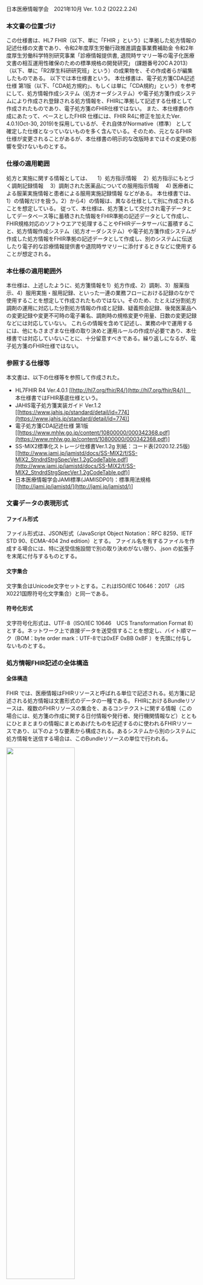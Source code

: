   <style type="text/css">

table {
  border: solid 1px black;
  border-collapse: collapse;
}
 
table td {
  border: solid 1px black;

}

table th {
  border: solid 1px black;
   h1 {
      counter-reset: chapter;
    }

    h2 {
      counter-reset: sub-chapter;
    }

    h3 {
      counter-reset: section;
    }

    h4 {
      counter-reset: sub-section;
    }

    h5 {
      counter-reset: composite;
    }

    h6 {
      counter-reset: sub-composite;
    }

    h1:before {
      color: black;
      counter-increment: bchapter;
      content:  " ";
    }

    h2:before {
      color: black;
      counter-increment: chapter;
      content: counter(chapter) ". ";
    }

    h3:before {
      color: black;
      counter-increment: sub-chapter;
      content: counter(chapter) "."counter(sub-chapter) ". ";
    }


    h4:before {
      color: black;
      counter-increment: section;
      content: counter(chapter) "."counter(sub-chapter) "."counter(section) " ";
    }

    h5:before {
      color: black;
      counter-increment: sub-section;
      content: counter(chapter) "."counter(sub-chapter) "."counter(section) "."counter(sub-section) " ";
    }

    h6:before {
      color: black;
      counter-increment: sub-sub-section;
      content: "　　"counter(sub-sub-section) "）";
    }
}
</style>


日本医療情報学会　2021年10月 Ver. 1.0.2 (2022.2.24) 

### 本文書の位置づけ
この仕様書は、HL7 FHIR（以下、単に「FHIR 」という）に準拠した処方情報の記述仕様の文書であり、令和2年度厚生労働行政推進調査事業費補助金 令和2年度厚生労働科学特別研究事業「診療情報提供書, 退院時サマリー等の電子化医療文書の相互運用性確保のための標準規格の開発研究」 (課題番号20ⅭＡ2013）（以下、単に「R2厚生科研研究班」という）の成果物を、その作成者らが編集したものである。
以下では本仕様書という。
本仕様書は、電子処方箋CDA記述仕様 第1版（以下、「CDA処方規約」、もしくは単に「CDA規約」という）を参考にして、処方情報作成システム（処方オーダシステム）や電子処方箋作成システムにより作成され登録される処方情報を、FHIRに準拠して記述する仕様として作成されたものであり、電子処方箋のFHIR仕様ではない。
また、本仕様書の作成にあたって、ベースとしたFHIR 仕様には、FHIR R4に修正を加えたVer. 4.0.1(Oct-30, 2019)を採用しているが、それ自体がNormative（標準） として確定した仕様となっていないものを多く含んでいる。そのため、元となるFHIR仕様が変更されることがあるが、本仕様書の明示的な改版時まではその変更の影響を受けないものとする。

### 仕様の適用範囲
処方と実施に関する情報としては、
　1）処方指示情報
　2）処方指示にもとづく調剤記録情報
　3）調剤された医薬品についての服用指示情報
　4) 医療者による服薬実施情報と患者による服用実施記録情報
などがある。
本仕様書では、1）の情報だけを扱う。2）から4）の情報は、異なる仕様として別に作成されることを想定している。
従って、本仕様は、処方箋として交付され電子データとしてデータベース等に蓄積された情報をFHIR準拠の記述データとして作成し、FHIR規格対応のソフトウエアで処理することやFHIRデータサーバに蓄積すること、処方情報作成システム（処方オーダシステム）や電子処方箋作成システムが作成した処方情報をFHIR準拠の記述データとして作成し、別のシステムに伝送したり電子的な診療情報提供書や退院時サマリーに添付するときなどに使用することが想定される。

### 本仕様の適用範囲外
本仕様は、上述したように、処方箋情報を1）処方作成、2）調剤、3）服薬指示、4）服用実施・服用記録、といった一連の業務フローにおける記録のなかで使用することを想定して作成されたものではない。そのため、たとえば分割処方調剤の運用に対応した分割処方情報の作成と記録、疑義照会記録、後発医薬品への変更記録や変更不可時の電子署名、調剤時の規格変更や用量、日数の変更記録などには対応していない。
これらの情報を含めて記述し、業務の中で運用するには、他にもさまざまな仕様の取り決めと運用ルールの作成が必要であり、本仕様書では対応していないことに、十分留意すべきである。繰り返しになるが、電子処方箋のFHIR仕様ではない。

### 参照する仕様等
本文書は、以下の仕様等を参照して作成された。
  * HL7FHIR R4 Ver.4.0.1 [[http://hl7.org/fhir/R4/](http://hl7.org/fhir/R4/)]　 本仕様書ではFHIR基底仕様という。
  * JAHIS電子処方箋実装ガイド Ver.1.2 [[https://www.jahis.jp/standard/detail/id=774](https://www.jahis.jp/standard/detail/id=774)]
  * 電子処方箋CDA記述仕様 第1版 [[https://www.mhlw.go.jp/content/10800000/000342368.pdf](https://www.mhlw.go.jp/content/10800000/000342368.pdf)]
  * SS-MIX2標準化ストレージ仕様書Ver.1.2g 別紙：コード表(2020.12.25版) [[http://www.jami.jp/jamistd/docs/SS-MIX2/f/SS-MIX2_StndrdStrgSpecVer.1.2gCodeTable.pdf](http://www.jami.jp/jamistd/docs/SS-MIX2/f/SS-MIX2_StndrdStrgSpecVer.1.2gCodeTable.pdf)]
  * 日本医療情報学会JAMI標準(JAMISDP01)：標準用法規格[[http://jami.jp/jamistd/](http://jami.jp/jamistd/)]

### 文書データの表現形式
#### ファイル形式
ファイル形式は、JSON形式（JavaScript Object Notation：RFC 8259、IETF STD 90、ECMA-404 2nd edition）とする。
ファイル名を有するファイルを作成する場合には、特に送受信施設間で別の取り決めがない限り、.json の拡張子を末尾に付与するものとする。
#### 文字集合
文字集合はUnicode文字セットとする。これはISO/IEC 10646：2017 （JIS　X0221国際符号化文字集合）と同一である。
#### 符号化形式
文字符号化形式は、UTF-8（ISO/IEC 10646　UCS Transformation Format 8）とする。ネットワーク上で直接データを送受信することを想定し、バイト順マーク（BOM：byte order mark：UTF-8では0xEF 0xBB 0xBF ）を先頭に付与しないものとする。

### 処方情報FHIR記述の全体構造
#### 全体構造
FHIR では、医療情報はFHIRリソースと呼ばれる単位で記述される。処方箋に記述される処方情報は文書形式のデータの一種である。
FHIRにおけるBundleリソースは、複数のFHIRリソースの集合を、あるコンテクストに関する情報（この場合には、処方箋の作成に関する日付情報や発行者、発行機関情報など）とともにひとまとまりの情報にまとめあげたものを記述するのに使われるFHIRリソースであり、以下のような要素から構成される。あるシステムから別のシステムに処方情報を送信する場合は、このBundleリソースの単位で行われる。


<img src="image1.png" width="60%"><br clear="all">
図1 Bundleリソース

[[http://hl7.org/fhir/bundle.html]](http://hl7.org/fhir/bundle.html)]
そして、このBundleリソースのtype要素（上図左段の2つめの要素）の値を"document"とすることにより、Bundleリソースのひとつのタイプである、FHIR Documentを記述できる。
そこで、本文書では、処方箋１文書に 相当する処方情報を、FHIRにおけるBundleリソース のひとつのタイプであるFHIR Documentにより記述することとする。[[http://hl7.org/fhir/documents.html]](http://hl7.org/fhir/documents.html)]

紙の処方箋を構成する情報との対応を図 2に示す。
<img src="image2.png" width="60%"><br clear="all">
図2 紙の処方箋を構成する情報とFHIRリソースとの対応関係

以降の章では、処方箋を構成するFHIRリソースの記述仕様を、次の項目に従って共通の表形式で記述する。

| |            |                                                                                                                          |
|-|------------|--------------------------------------------------------------------------------------------------------------------------|
| |項目        |説明                                                                                                                      |
|1|No          |表内で要素を識別するための番号。同一階層を同一桁数で表す。                                                                |
|2|要素Lv  1～n|FHIRリソースに含まれる要素。要素の階層ごとに列を分けて記載する。                                                          |
|3|多重度      |要素の出現数の最小値と最大値を表す。最小値が0の要素は、省略することができる。最小値が1の要素は必ず出現しなければならない。|
|4|値          |固定値、あるいは、例示された値。                                                                                          |
|5|型          |要素のデータ型。                                                                                                          |
|6|説明        |要素の説明と記録条件仕様。                                                                                                |


本文書は、FHIR基底仕様で定義されたリソース、及び、データ型の定義に対して、処方情報仕様のための制約を追加している。そのため、要素の多重度や使用可能なコード値について、FHIR基底仕様に、より強い制約が加えられていることに注意する。
また、表中では、繰り返し可能なJSON要素を、多重度 0..\* 、または、1..\* として1行で記述する方法（例: 表１  No.15 Bundle.entry要素）と、繰り返しの要素ごとに展開して記述する方法（例：表１ No.6 Bundle.entry要素）の2通りの書き方を使用している。いずれの場合も、繰り返される要素は、JSONインスタンス中では [ 　] で括られた配列として表現され、要素名は1つしか出現しないことに注意する。
処方情報の中に、処方箋として法的に必要となる項目を含めて記述しなければならないような用途でFHIR準拠データを作成する場合には、それに対応している情報項目の多重度の最小値が0（任意要素）であっても、値を必ず設定することが必要である。また、FHIRリソースの基底仕様で定義されている任意要素で、本仕様に記載のない要素は、原則としてJSONインスタンス中に出現してはならない。仮にその要素を出力した場合、受信側は処方情報全体をエラーとして受信しなかったり、その要素の情報を受信しなかったりする可能性があることに注意が必要である。
なお、本文書の表で出現するデータ型のうち、基本データ型については、8章で説明している。


#### FHIR Document
FHIR Documentの仕様では、Bundleリソースのentry要素内にresource要素を繰り返す基本構造をとり、最初のresource要素はComposition リソースであることと規定されている。Composition リソースとは、この文書に含まれる他のすべてのリソース（情報単位）への参照を列挙するためのもので、いわば構成リソースの一覧目次のような役割を果たす。
処方情報Documentでは、以下のようなBundleリソース内の基本構造とする。

|                                    |                         |                                                       |
|------------------------------------|-------------------------|-------------------------------------------------------|
|要素                                |格納するリソース         |内容                                                   |
|entry                               |Compositionリソース      |文書構成情報（6.3）                                    |
|entry                               |Patientリソース          |患者情報（6.4）                                        |
|entry                               |Encounterリソース        |受診時状況情報（6.5）                                  |
|entry                               |Coverage リソース        |保険情報（6.6.1）                                      |
|entry                               |Coverageリソース         |公費情報（6.6.2）                                      |
|entry                               |Organizationリソース     |費用負担者（保険者等）情報（6.6.3）                    |
|entry                               |Organizationリソース     |処方医療機関情報（6.7.1）                              |
|entry                               |Organizationリソース     |処方診療科情報（6.7.2）                                |
|entry                               |PractitionerRoleリソース |処方医役割情報（6.8.1）                                |
|entry                               |Practitioner リソース    |処方医情報（6.8.2）                                    |
|entry                               |MedicationRequestリソース|処方指示情報（6.9）                                    |
|：処方される医薬品の数だけ繰り返し：|                         |                                                       |
|entry                               |Communication リソース   |処方箋全体の指示、明細単位での備考記述 (6.9.8.2、6.9.9)|


Bundleリソースの要素記述仕様を表1に示す。

＜[Bundleリソース処方][JP_Bundle_ePrescriptionData]＞
＜[仕様表1](ePreTables.html#tbl-01)＞
 
この表で示すように、documentタイプのBundleリソースでは、管理的な情報を格納する要素としてtimestamp、 signature などがあり、文書自体の内容情報を格納する要素として、ひとつのentry要素（エントリリスト）がある。このentry要素の値には、複数のresource要素を含むブロックが繰り返される。
entryの最初のresource は、先に述べたように、構成リソース一覧目次を表すCompositionリソースである。
２つめのリソース以降に、Compositionリソースから参照される Patientリソース、受診時状況情報を表すEncounterリソース、保険情報などを表す複数個のCoverageリソース、及び、保険者を表すOrganizationリソース、処方医療機関情報、及び、診療科を含むOrganization リソース、処方医の役割を表現するPractitionerRoleリソース、および、処方医師情報を含むPractitionerリソースが出現する。
その後に、１医薬品処方指示がひとつのMedicationRequestリソースで記述され、それが医薬品の数だけ繰り返し出現する。
最後に処方箋の備考欄や薬局への指示情報などがCommunicationリソースにより記述される。
エントリリスト内の各FHIRリソースを記述する際には、エントリリスト内でそのリソースを一意に識別するために、resource要素と1対1で対応するfullUrl要素に、UUID（Universally Unique IDentifier）と呼ばれる、全世界で一意となるように発番された値を指定する。このUUIDは、Bundle内でリソース間の参照関係を記述する場合に使用される。具体的には、参照関係の参照元リソースに含まれる Reference型のreference要素に、参照先リソースの fullUrl要素に指定されたUUIDを指定する。
なお、FHIRのリソース参照では、リソースのid要素（論理ID）の値を含むURLを使用する方法も可能であるが、本文書ではUUIDを使用してリソース間の参照を記述する方法を採用するため、全てのリソースについて、リソースの論理IDは使用しない。

Bundleリソース、及び、エントリリスト内に含まれる各リソースの参照関係を図 3に示す。


```
処方情報の全体構造の概要
```
<img src="image3.png" width="60%"><br clear="all">
図 3 処方情報データの全体構造の概要

以下では、まずentryの値である各リソースについて詳述する。

#### 文書構成情報
文書構成情報はCompositionリソースにより記述される。Compositionリソースは、処方情報FHIR documentにentry として格納される複数のリソースのうちの最初に出現するもので、この文書全体の構成目次に相当する情報や、セクションの構成を記述したものである。
処方情報は、処方情報セクションと呼ばれるただ１つのセクションから構成される。

＜[Compositionリソース処方][JP_Composition_ePrescriptionData]＞
＜[仕様表2](ePreTables.html#tbl-02)>＞

Component.identifier要素には、発行された処方情報を一意に識別するID（処方箋番号）を設定する。処方箋IDの採番ルールは本文書のスコープ外であるが、Identifier型のvalue要素に、保険医療機関番号（10桁）、発行年（4桁）、施設内において発行年内で一意となる番号（8桁）をハイフン("-"：U+002D)で連結した文字列を指定する。
例："1311234567-2020-00123456"。本仕様ではこれを採用する。Identifier型のsystem要素には、"http://jpfhir.jp/fhir/Common/IdSystem/resourceInstance-identifier"を指定。

#### 患者情報
Patientリソースでは、患者の氏名（漢字等）、性別、生年月日、を必須情報として記述する。また、任意情報として、氏名の読み（カタカナ表記）、医療機関における患者番号 を記述できる。麻薬処方箋の場合には、患者住所を必須情報として記述する。

＜[Patientリソース処方][JP_Patient_ePrescriptionData]＞
＜[仕様表3](ePreTables.html#tbl-03)＞
＜[例1  Patientリソース処方の記述例][JP-Encounter-ePreData-Example]＞

#### 受診時状況情報
処方が作成された受診時状況（外来、入院、退院時など）情報を、Encounterリソースにより記録する。本リソースは公文書として発行される処方箋では必須ではないため省略できる仕様としているが、医療機関内での処方情報の管理や、処方情報を患者や他の医療機関とやり取りする上では、通常必須として記述することを推奨する。

＜[Encounterリソース処方][JP_Encounter_ePrescriptionData]＞
＜[仕様表4](ePreTables.html#tbl-04)＞
＜[例2  Encounterリソース処方の記述例][JP-Encounter-ePreData-Example]＞

#### 保険・公費情報
保険情報、公費情報ともに個々の保険給付ごとに別々のCoverageリソースで記述する。以下ではそれぞれについて説明する。

##### 保険情報
自費など保険のない診療における処方であってもこのCoverageリソースは必須とし、適切な保険種別を指定する。

＜[Coverageリソース処方（保険・自費情報）][JP_Coverage_ePrescriptionData_insurance]＞
＜[仕様表5](ePreTables.html#tbl-05)＞
＜[例3  Coverageリソース処方（保険・自費情報）の記述例][JP-Coverage-ePreData-insurance-Example]＞

##### 公費情報
公費医療をうける場合のみ必要。複数の公費医療の場合には、その数だけCoverageリソースを繰り返す。公費医療でない場合には記述は不要。

＜[Coverageリソース処方（公費情報）][JP_Coverage_ePrescriptionData_publicPayment]＞
＜[仕様表6](ePreTables.html#tbl-06)＞
＜[例4  Coverageリソース処方（保険・自費情報）の記述例][JP-Coverage-ePreData-publicPayment-Example]＞

##### 費用負担者（保険者等）情報
保険種別が「6:自費」以外の場合、費用負担者情報を、Coverageリソースのpayorから参照されるOrganizationリソースとして記録する。保険種別が「1:医保」、「2:国保」、「7:後期高齢者」の場合は保険者を意味し、Organization.identifier要素に保険者番号を記録する。その他の保険種別の場合は、identifier要素は出現しない。費用負担者の名称を可能な範囲でOrganization.name要素に記録する。

＜[Organizationリソース処方（費用負担者（保険者等）情報）][JP_Organization_ePrescriptionData_coveragePayer]＞
＜[仕様表7](ePreTables.html#tbl-07)＞
＜[例5  Organizationリソース処方（費用負担者（保険者等）情報）の記述例][JP-Organization-ePreData-coveragePayer-Example]＞

####  処方医療機関と診療科情報
#####  処方医療機関情報
処方を作成した医療機関の情報をOrganizationリソースに格納する。
処方医療機関情報を記述する際に、診療科情報の記述は必須ではない。診療科情報を記述せずに、医療機関情報だけを記述する場合には、本項のOrganization リソースのみを記述する。
診療科情報と医療機関情報の両方を記述したい場合には、本項のOrganization に加えて、「6.7.2　処方診療科情報」に後述するもうひとつのOrganizationリソースを用いて診療科情報を記述する。

＜[Organizationリソース処方（処方医療機関情報）][JP_Organization_ePrescriptionData_issuer]＞
＜[表8　仕様](ePreTables.html#tbl-08)＞
＜[例6  Organizationリソース処方（処方医療機関情報）の記述例][JP-Organization-ePreData-issuer-Example]＞


##### 処方診療科情報
処方診療科情報は、以下のOrganizationリソースにより記述し、partOf要素から処方医療機関情報を表すOrganizationリソースを参照する。診療科情報は公文書として発行される処方箋では必須ではないため省略できる仕様としているが、医療機関内での処方情報の管理や、処方情報を患者や他の医療機関とやり取りする上では、必須として記述することを推奨する。

＜[Organizationリソース処方（処方診療科情報）][JP_Organization_ePrescriptionData_departmentOfIssuer]＞
＜[仕様表9](ePreTables.html#tbl-09)＞
＜[例7  Organizationリソース処方（処方診療科情報）の記述例][JP-Organization-ePreData-departmentOfIssuer-Example]:＞


####  処方医師情報
処方医の情報は、医師または歯科医師のいずれかの役割（職種）を表すPractitionerRoleリソースと、処方医個人そのものの情報を表すPractitioner リソースで記述する。

##### 処方医役割情報
医療者が提供する医療サービスにおける役割のカテゴリーコード（本文書では、「doctor：医師」または「dentist:歯科医師」）をPractitionerRoleリソースのcode.coding要素に記録する。
code.coding.system要素には、"http://jpfhir.jp/fhir/Common/CodeSystem/JP_PractionerRole_RoleCode"を指定する。
システムが医師、歯科医師の区別をできない場合には、code要素は省略できる。
identifierには、その医療機関が医療者に付与する「処方を発行する役割」を一意に識別するための識別子を設定する。たとえば、医療機関Aに所属する医師が、医療機関Bにおいて医師として処方を発行する場合、医療機関Bが医師に付与する処方オーダ役割（権限）を識別するIDをPractitionerRoleリソースのidentifierに設定する。identifierは通常は省略しても差し支えない。

＜[PractitionerRoleリソース処方（処方医役割情報）][JP_PractitionerRole_ePrescriptionData_author]＞
＜[仕様表10](ePreTables.html#tbl-10)＞
＜[例8　PractitionerRoleリソース処方（処方医役割情報）の記述例][JP-PractitionerRole-ePreData-author-Example]＞

##### 処方医情報
処方医はPractitionerリソースとして記述し、PractitionerRoleリソース（処方医役割情報）から参照する。処方医を識別するIDや番号として、処方医療機関における処方医ID（たとえば端末利用者アカウント、あるいは職員番号など）をPractitionerリソースのidentifier要素に記録する。処方医療機関における処方医IDを記述する場合は、医療機関のOID付番方法（9.1識別子名前空間一覧」を参照）に従ってそのOIDを指定する。
PractitionerRoleリソースのidentifierとPractitionerリソースのidentifierとの違いについては、6.8.1処方医役割情報　を参照のこと。
qualification要素には、必要なら医籍登録番号を記述できる。また、麻薬処方の場合には、qualification要素に、麻薬施用者免許番号を記録する。

＜[Practitionerリソース処方（処方医情報）][JP_Practitioner_ePrescriptionData_author]＞
＜[仕様表11](ePreTables.html#tbl-11)＞
＜[例9  Practitionerリソース処方（処方医情報）の記述例][JP-Practitioner-ePreData-author-Example]＞


#### 処方指示情報
##### 処方指示の構造の概要
処方指示の基本構造は以下のようになる。
１医薬品ごとに処方指示がひとつのMedicationRequestリソースにより記述され、医薬品の数だけMedicationRequestリソースが繰り返される。
本文書では以下の記述が可能である。
１）剤グループ構造とその番号（一般にシステムではRp番号などと呼ばれる）
２）内服薬、外用薬、在宅自己注射、麻薬
３）定時用法と頓用
４）均等分割用法と不均等用法
５）毎日と不定期（隔日、曜日、期間指定、指定日）
６）交互、漸増、漸減用法
７）調剤補足情報（一包化、別包、混合、粉砕、その他）
８）明細単位での備考記述

MedicatonRequestリソースの要素の詳細を表12に示す。

＜[MedicatonRequestリソース処方][JP_MedicationRequest_ePrescriptionData]＞
＜[仕様表12](ePreTables.html#tbl-12)＞
表12のNo.14「dosageInstruction」要素は、Dosage型の要素であり、用法や投与量を表す。

dosageInstruction要素の詳細を表13に示す。

＜[仕様表13](ePreTables.html#tbl-13)＞

表12のNo.15.1 拡張「InstructionForDispense」を表すextension要素は、Extension型の要素であり、調剤者への指示を表す。
本要素の詳細を表14に示す。

＜[拡張InstructionForDispense][JP_MedicationRequest_DispenseRequest_InstructionForDispense]＞
＜[仕様表14](ePreTables.html#tbl-14)＞

#####  剤グループ構造とその番号
HL7 FHIRでは、処方情報の中で同一の用法を持つ剤グループは、剤単位に個別のMedicationRequestリソースに展開される。剤グループとMedicationRequestリソースの関係を図 4に示す。

<img src="image4.png" width="60%"><br clear="all">
図 4 剤グループ構造

このとき、剤グループの番号（RP番号と呼ぶ）と、同一剤グループ内での順番は、いずれも MedicationRequestリソースの identifier で表現する。RP番号を識別するURIとして、"urn:oid:1.2.392.100495.20.3.81"を使用する。同一剤グループ内での順番を識別するURIとして、"urn:oid:1.2.392.100495.20.3.82"を使用する。value は 文字列型であり、数値はゼロサプレス、つまり、"01"でなく"1"と指定すること。

|                                                                                                                                                           |
|-----------------------------------------------------------------------------------------------------------------------------------------------------------|
|"identifier": [  {    "system": "urn:oid:1.2.392.100495.20.3.81",    "value": "1"  },  {    "system": "urn:oid:1.2.392.100495.20.3.82",    "value": "1"  }]|


同じRp番号を持つ、複数の MedicationRequest リソースの用法指示は、これらの各MedicationRequest リソースに同じ用法指示を繰り返し記述する。
また、剤グループへのコメント指示等は、同じコメント指示を剤グループに含まれるMedicationRequestに繰り返し記述すること。

##### 内服薬、外用薬、在宅自己注射、麻薬
###### 処方薬
処方する医薬品（処方薬）は、MedicationRequestリソースにおいてCodeableConcept 型のmedicationCodeableConcept に記述する。
medicationCodeableConceptは、ひとつのMedicationRequestリソースに1回だけ出現可能であるため、ひとつのMedicationRequestリソースで1処方薬だけを記述できる。従って、複数の処方薬を記述するには、前述したようにその数だけMedicationRequestリソースを繰り返し記述する必要がある。
medicationCodeableConceptは、ひとつのtext要素と、複数のcoding 要素を記述できる。本仕様では、処方オーダ時に選択または入力し、実際に処方箋に印字される文字列を必ずtext要素に格納した上で、それをコード化した情報を1個以上のcoding 要素に記述する。
厚生労働省標準であるHOT9コード（販社指定が不要な場合にはHOT7コード）または広く流通しているYJコードを用いるか、一般名処方の場合には厚生労働省保険局一般名処方マスタのコードを使用して、Coding要素（コードsystemを識別するURI、医薬品のコード、そのコード表における医薬品の名称の3つからなる）で記述する。
なお、上記のいずれの標準的コードも付番されていない医薬品や医療材料の場合には、薬機法の下で使用されているGS1標準の識別コードであるGTIN(Global Trade Item Number)の調剤包装単位（最少包装単位、個別包装単位）14桁を使用する。
ひとつの処方薬、医療材料を複数のコード体系のコードで記述してもよく、その場合にcoding 要素を繰り返して記述する。
ただし、ひとつの処方薬を複数のコードで繰り返し記述する場合には、それらのコードが指し示す処方薬、医療材料は当然同一でなければならない。
また、処方を発行した医療機関内でのデータ利用のために、医療機関固有コード体系によるコード（ハウスコード、ローカルコード）の記述を含めてもよいが、その場合でも上述したいずれかの標準コードを同時に記述することが必要である。
以下にこの部分のHOT9コードとYJ コードとで記述する場合の仕様例を示す。

|      |       |      |      |                                |                                |
|------|-------|------|------|--------------------------------|---------------------------------|
|coding|1..\*  |Coding|      |                                |                                 |
|      |system |1..1  |uri   |"urn:oid:1.2.392.200119.4.403.1"|医薬品コード（HOT9）を識別するURI|
|      |code   |1..1  |code  |"医薬品のHOTコード"             |医薬品コード（HOT9）。値は例示   |
|      |display|1..1  |string|"医薬品の名称"                  |医薬品名称。                     |
|      |system |1..1  |uri   |"urn:oid:1.2.392.100495.20.1.73"|医薬品コード（YJ）を識別するURI。|
|      |code   |1..1  |code  |"医薬品のYJコード"              |医薬品コード（YJ）。値は例示     |
|      |display|1..1  |string|"医薬品の名称"                  |医薬品名称。                     |



###### 内服薬
####### 用法
内服薬の用法は、テキストによる表現と、構造化データとしての表現の2つの記録方法がある。テキスト表現は必須とし、MedicationRequestリソースの dosageInstruction.text  要素に用法文字列を指定する。
用法の構造化表現は、dosageInstruction.timing 要素 に、 Timingデータ型を使用して構造的に記述する。
コード化された用法は、dosageInstruction.timing.code  要素にJAMI標準「処方・注射オーダ標準用法規格」（以下、「JAMI標準用法コード」と呼ぶ）を指定する。詳細は、「6.9.4　定時用法と頓用」に示す。
dosageInstruction.method 要素のコードには、JAMI標準用法コードにて基本用法区分として表現される区分（「1:内服」）を1桁コード(system:"urn:oid:1.2.392.200250.2.2.20.30")で設定するか、または1桁目が基本用法区分コード、2桁目が用法詳細区分コードとした2桁の用法区分コード(system:"urn:oid:1.2.392.200250.2.2.20.40")を設定する。
システムが保有する用法情報がどの程度コード化できるかどうかにより、どちらかを選択する。
dosageInstruction.route 要素には、投与経路コード表で規定するコード(system:"http://jpfhir.jp/fhir/ePrescription/CodeSystem/route-codes")を設定する。

#######   用量
記述対象リソース：MedicationRequestリソース
記述対象要素：
　dosageInstruction.doseAndRate.doseQuantity　（１回量）
　dosageInstruction.doseAndRate.rateRatio　（１日量）
　dosageInsturction.doseAndRate.type　（製剤量か成分量かの識別）

用量は、1回投与量の記録を基本とし、MedicationRequestリソースの dosageInstruction.doseAndRate.doseQuantity要素 にSimpleQuantity型で記述する。単位コードには、医薬品単位略号（urn:oid:1.2.392.100495.20.2.101）を使用する。
また、処方期間の中で1日量が常に一定となる場合には、1回量に加えて1日量の記録も可能とし、dosageInstruction.doseAndRate.rateRatio 要素に Ratio型で記録する。
Ratio型は比を扱うデータ型で、分母にあたるdosageInstruction.doseAndRate.rateRatio.denominator 要素には、投与量の基準となる期間、つまり、1日量の場合は「1日」をQuantity型で指定する。
単位には、単位コードUCUM（http://unitsofmeasure.org）で定義されている「日」を表す単位コード「d」を使用する。
分子にあたる dosageInstruction.doseAndRate.rateRatio.numerator要素には、1回量と同様の記法で、1日投与量をQuantity型で指定する。
用量は製剤量で記述することを基本とするが、必要に応じて原薬量指定も可能とする。
この識別は、MedicationRequestリソースのdosageInsturction.doseAndRate.type 要素に、力価区分コード（urn:oid:1.2.392.100495.20.2.22）を指定することで行い、製剤量は「1」、原薬量は「2」とする。本要素は、安全性のため省略せずに必須とする。

投与量「1回1錠（1日3錠）」を製剤量で記述したdosageInstruction要素の記述例を示す。
```
"dosageInstruction": [
    {
        "text": "内服・経口・１日３回朝昼夕食後　１回１錠　７日分",    （中略）    ,
        "doseAndRate": [
            {
                "type": {
                    "coding": [
                        {
                            "system": "urn:oid:1.2.392.100495.20.2.22",
                            "code": "1",
                            "display": "製剤量"
                        }
                    ]
                },
                "doseQuantity": {
                    "value": 1,
                    "unit": "錠",
                    "system": "urn:oid:1.2.392.100495.20.2.101",
                    "code": "TAB"
                },
                "rateRatio": {
                    "numerator": {
                        "value": 3,
                        "unit": "錠",
                        "system": "urn:oid:1.2.392.100495.20.2.101",
                        "code": "TAB"
                    },
                    "denominator": {
                        "value": 1,
                        "unit": "日",
                        "system": "http://unitsofmeasure.org",
                        "code": "d"
                    }
                }
            }
        ]
    }

```


#######   投与日数
記述対象リソース：MedicationRequestリソース
記述対象要素：
　dosageInstruction.timing.repeat.boundsDuration　（服用開始日から終了日までの期間の日数（服用しない日も1日と数える））
　dosageInstruction.timing.repeat.extension.valueDuration　（上記のうちの実投与日数）

dosageInstruction.timing.repeat.boundsDuration要素に、Duration型を使用して記録する。本要素に指定される日数は、服用開始日から服用終了日までの全日数である。そのため、隔日投与や指定曜日の投与の場合には、服用しない日も日数に含まれることになり、処方箋に記録される投与実日数とは異なる値が記録されることとなる。
投与期間とは別に投与実日数を表現したい場合には、MedicationRequestリソースに対して本文書で定義した 拡張「JP_MedicationRequest_DosageInstruction_UsageDuration」(http://jpfhir.jp/fhir/core/StructureDefinition/JP_MedicationRequest_DosageInstruction_UsageDuration)を使用し、Duration型で開始日を記載する。

Timingデータ型のrepeat.boundsDuration要素を記述したdosageInstruction.timing要素の記述例を示す。
この記述例には上記の拡張を使用した投与実日数の記述例が含まれている。この例の場合には、毎日投与なので開始日〜終了日の日数と、投与実日数は7日であり、拡張記述はなくてもよいケースである。

[1日3回毎食後　7日分]
```
"dosageInstruction": [
    {
        "text": "内服・経口・１日３回朝昼夕食後　１回１錠　７日分",
        "timing": {
            "repeat": {
                "boundsDuration": {
                    "value": 7,
                    "unit": "日",
                    "system": "http://unitsofmeasure.org",
                    "code": "d"
                }
            },
            "extension": [
                {
                    "url": "http://jpfhir.jp/fhir/core/StructureDefinition/JP_MedicationRequest_DosageInstruction_UsageDuration",
                    "valueDuration": {
                        "value": 7,
                        "unit": "日",
                        "system": "http://unitsofmeasure.org",
                        "code": "d"
                    }
                }
            ],
            "code": {
                "coding": [
                    {
                        "system": "urn:oid:1.2.392.200250.2.2.20.20",
                        "code": "1013044400000000",
                        "display": "１日３回毎食後"
                    }
                ]
            }
        },
              ＜中略＞
    }
]

```

#######   投与開始日
期間指定など投与開始日を明示する必要がある場合には、MedicationRequestリソースに対して本文書で定義した拡張「JP_MedicationRequest_PeriodOfUse」を使用し、Period型で開始日を記録する。記述例を示す。

```
"extension": [
    {
        "url": "http://jpfhir.jp/fhir/core/StructureDefinition/JP_MedicationRequestd_DosageInstruction_PeriodOfUse",
        "valuePeriod": {
            "start": "2020-04-01"
        }
    }
]
```

#######   調剤量
MedicationRequestリソースのdispenseRequest.quantityに、SimpleQuantity型で記録する。単位コードには、投与量と同様に医薬品単位略号（urn:oid:1.2.392.100495.20.2.101）を使用する。21錠（1日3錠×7日分）を調剤する場合の記述例を以下に示す。
```
"dispenseRequest": {
    "quantity": {
        "value": 21,
        "unit": "錠",
        "system": "urn:oid:1.2.392.100495.20.2.101",
        "code": "TAB"
    },
    "expectedSupplyDuration": {
        "value": 7,
        "unit": "日",
        "system": "http://unitsofmeasure.org",
        "code": "d"
    }
}
```


例えば「1回2錠、5回分（10錠）」など、頓用の場合に錠数ではなく回数で調剤量を表現したい場合には、dispenseRequest要素に対して本文書で定義した拡張「JP_MedicationRequest_DispenseRequest_ExpectedRepeatCount」(http://jpfhir.jp/fhir/core/StructureDefinition/JP_MedicationRequest_DispenseRequest_ExpectedRepeatCount)を使用し、以下のように記録する。
```
"dispenseRequest": {
    "extension": {
        "url": "http://jpfhir.jp/fhir/core/StructureDefinition/JP_MedicationRequest_DispenseRequest_ExpectedRepeatCount",
        "valueInterger": 5
    },
    "quantity": {
        "value": 10,
        "unit": "錠",
        "system": "urn:oid:1.2.392.100495.20.2.101",
        "code": "TAB"
    }
}
```

#######   調剤日数
MedicationRequestリソースのdispenseRequest.expectedSupplyDuration 要素にDuration型で記録する。単位は、UCUMコードより「日」を表す単位コード「d」を指定する。
調剤日数の記述例を示す。
```
"dispenseRequest": {
    "quantity": {
        "value": 21,
        "unit": "錠",
        "system": "urn:oid:1.2.392.100495.20.2.101",
        "code": "TAB"
    },
    "expectedSupplyDuration": {
        "value": 7,
        "unit": "日",
        "system": "http://unitsofmeasure.org",
        "code": "d"
    }
}

```

#######   内服薬の記述例

＜[例10  内服薬の記述例][JP-MedReq-ePreData-Example-naihuku]＞

######    外用薬
#######   用法
外用薬の用法は、内服薬と同様に、テキストによる表現と、構造化データとしての表現の2つの記録方法がある。用法の構造化表現は、dosageInstruction.timing.code にJAMI標準用法コードを指定する。外用用法の詳細は、「6.9.4.1　定時用法」「５)生活リズムを基本とした外用薬の用法」～「７)時間間隔で明示した外用薬の用法」 に示す。
dosageInstruction.method 要素のコードには、JAMI標準用法コードにて基本用法区分として表現される区分（「2:外用」）を1桁コード(system:"urn:oid:1.2.392.200250.2.2.20.30")で設定するか、または1桁目が基本用法区分コード、2桁目が用法詳細区分コード（「A:貼付」、「B:塗布」など）とした2桁の用法区分コード(system:"urn:oid:1.2.392.200250.2.2.20.40")を設定する。
システムが保有する用法情報がどの程度コード化できるかどうかにより、どちらかを選択する。
dosageInstruction.route 要素には、投与経路コード表で規定するコード(system:"http://jpfhir.jp/fhir/ePrescription/CodeSystem/route-codes")を設定する。

#######   用量
1回量指定の場合と全量指定の場合がある。1回量指定は、内服薬と同様に、MedicationRequestリソース、dosageInstruction.doseAndRate.doseQuantity要素に、SimpleQuantity型で記録する。全量指定の場合は、調剤量として、MedicationRequestリソースの、dispenseRequest.quantity要素に、SimpleQuantity型で記録する。それぞれの記述例を、「５)記述例」に示す。

#######   投与期間
投与日数や投与開始日の指定は、内服薬の場合と同一である。

#######   部位
部位を指定する場合は、MedicationRequest.dosageInstruction.site 要素に、CodeableConcept型で指定する。部位コードは、JAMI標準用法コード 表13 外用部位コード（"urn:oid:1.2.392.200250.2.2.20.32"）を使用する。
複数の部位ごとに投与量を記録する場合、MedicationRequest.dosageInstruction 要素を複数繰り返す。以下に、右眼と左眼で投与量の異なる指示を表現した記述例を示す。

＜[例11  外用薬記述例1][JP-MedReq-ePreData-Example-gaiyou01]＞

#######   外用薬の記述例

外用薬における全量指定の例として、以下の表に示す処方指示内容を持つ記述例を示す。

＜[例12  外用薬記述例2][JP-MedReq-ePreData-Example-gaiyou02]＞

また、外用薬の1回量指定の記述例を示す。

＜[例13  外用薬記述例3][JP-MedReq-ePreData-Example-gaiyou03]＞

######     在宅自己注射
ペンニードルなど特定保険医療材料についても、他の医薬品と同様にMedicationRequestリソースで表現する。用法は、JAMI標準用法コードを使用する。
dosageInstruction.method 要素のコードには、JAMI標準用法コードにて基本用法区分として表現される区分（「3:注射」）を1桁コード(system:"urn:oid:1.2.392.200250.2.2.20.30")で設定するか、または1桁目が基本用法区分コード、2桁目が用法詳細区分コード（「1:静脈注射」、「2:皮下注射」など）とした2桁の用法区分コード(system:"urn:oid:1.2.392.200250.2.2.20.40")を設定する。
システムが保有する用法情報がどの程度コード化できるかどうかにより、どちらかを選択する。
dosageInstruction.route 要素にも、投与経路コード表で規定するコード(system:"http://jpfhir.jp/fhir/ePrescription/CodeSystem/route-codes")から、「1:静脈注射」、「2:皮下注射」などに対応するコードを設定する。


######     麻薬処方
麻薬処方箋には、麻薬施用者免許番号と患者の住所を必須で記載する。
麻薬処方箋であることを識別するために、Compositionリソースのcategory要素に、麻薬処方箋を区別するためのコードを指定すると同時に、処方医情報に麻薬施用者免許番号を記録し、患者情報に住所を記録する。詳細は、「6.8.2　処方医情報」、及び、「6.4　患者情報」 を参照すること。

#####     定時用法と頓用
JAMI標準用法コードの用法分類に従って、定時用法と頓用の用法の表現方法について説明する。

######     定時用法
#######   食事等タイミングを基本とする内服用法
「1 日3 回朝昼夕食後」といった、食事等タイミングを基本として服用タイミングを指定する用法である。
MedicationRequestリソースのdosageInstruction.timing.code 要素に CodeableConcept型でJAMI標準用法コード（urn:oid:1.2.392.200250.2.2.20.20）を指定する。詳細は、JAMI標準「処方・注射オーダ標準用法規格」の「5.1食事等タイミングを基本とする内服用法」 を参照のこと。
以下に、用法「1日3回 毎食後7日分」を表現する記述例を示す。
```
"timing": {
    "repeat": {
        "boundsDuration": {
            "value": 7,
            "unit": "日",
            "system": "http://unitsofmeasure.org",
            "code": "d"
        }
    },
    "code": {
        "coding": [
            {
                "system": "urn:oid:1.2.392.200250.2.2.20.20",
                "code": "1013044400000000",
                "display": "内服・経口・１日３回朝昼夕食後"
            }
        ]
    }
}
```


#######   １日回数と時間間隔を明示した内服用法
「1日3回 8時間ごと」など、１日回数と時間間隔を明示した内服用法の表現方法を示す。
MedicationRequestリソースのdosageInstruction.timing.code 要素に CodeableConcept型でJAMI標準用法コード（urn:oid:1.2.392.200250.2.2.20.20）を指定する。詳細は、JAMI標準「処方・注射オーダ標準用法規格」の「 5.2  1日回数と時間間隔を明示した内服用法」 を参照のこと。
用法「1日3回 8時間毎 7日分」を表現する記述例を示す。
```
"timing": {
    "repeat": {
        "boundsDuration": {
            "value": 7,
            "unit": "日",
            "system": "http://unitsofmeasure.org",
            "code": "d"
        }
    },
    "code": {
        "coding": [
            {
                "system": "urn:oid:1.2.392.200250.2.2.20.20",
                "code": "1023000000000000",
                "display": "内服・経口・１日３回８時間毎"
            }
        ]
    }
}
```

#######   １日回数と服用時刻を明示した内服用法
「1 日3 回 8 時、12 時、18 時」など、1 日回数と服用時刻を明示した内服用法の表現方法を示す。

MedicationRequestリソースのdosageInstruction.timing.code要素 に CodeableConcept型でJAMI標準用法コード（urn:oid:1.2.392.200250.2.2.20.20）を指定する。詳細は、JAMI標準「処方・注射オーダ標準用法規格」の 「5.3　1日回数と服用時刻を明示した内服用法」 を参照のこと。
用法「1日3回 8時、15時、21時 7日分」を表現する記述例を示す。

```
"timing": {
    "repeat": {
        "boundsDuration": {
            "value": 7,
            "unit": "日",
            "system": "http://unitsofmeasure.org",
            "code": "d"
        }
    },
    "code": {
        "coding": [
            {
                "system": "urn:oid:1.2.392.200250.2.2.20.20",
                "code": "1033IPV000000000",
                "display": "内服・経口・１日３回８時、１５時、２１時"
            }
        ]
    }
}

```

#######   １日回数とイベントを明示した内服用法
1 日回数と服用タイミングを特定のイベントで明示した内服用法で、例として「1 日N回哺乳時」および「1 日1 回空腹時」がある。

「1日3回 哺乳時」を表現する記述例を示す。
```
"timing": {
    "code": {
        "coding": [
            {
                "system": "urn:oid:1.2.392.200250.2.2.20.20",
                "code": "1043B70000000000",
                "display": "内服・経口・１日３回哺乳時"
            }
        ]
    }
}
```


#######   生活リズムを基本とした外用薬の用法
例えば「1 日3 回朝昼夕」「1 日1 回起床時」などのように生活リズム上の出来事や行為を基本として外用タイミングを指定する種類の用法である。「起床時」「就寝」は内服用法においては「食事等タイミングを基本とする用法」に分類されるが、外用においては「生活リズムを基本とする用法」に分類される。

MedicationRequestリソースのdosageInstruction.timing.code 要素に CodeableConcept型でJAMI標準用法コード（urn:oid:1.2.392.200250.2.2.20.20）を指定する。詳細は、JAMI標準「処方・注射オーダ標準用法規格」の 「6.1　生活リズムを基本とした外用用法」 を参照のこと。
用法「1日2回 朝と就寝前 塗布」を表現する記述例を示す。
```
"timing": {
    "code": {
        "coding": [
            {
                "system": "urn:oid:1.2.392.200250.2.2.20.20",
                "code": "2B62100900000000",
                "display": "外用・塗布・１日２回朝と就寝前"
            }
        ]
    }
}
```

#######   １日回数だけを明示した外用薬の用法
「1日3回」など、1日回数だけを明示した用法。「1 日2～3 回」というような幅を持たせた回数指定も含まれる。

MedicationRequestリソースのdosageInstruction.timing.code 要素に CodeableConcept型でJAMI標準用法コード（urn:oid:1.2.392.200250.2.2.20.20）を指定する。詳細は、JAMI標準「処方・注射オーダ標準用法規格」の「6.2　１日回数だけを明示した外用用法」 を参照のこと。
用法「1日1～2回 塗布 7日分」を表現する記述例を示す。
```
"timing": {
    "repeat": {
        "boundsDuration": {
            "value": 7,
            "unit": "日",
            "system": "http://unitsofmeasure.org",
            "code": "d"
        }
    },
    "code": {
        "coding": [
            {
                "system": "urn:oid:1.2.392.200250.2.2.20.20",
                "code": "2B71200000000000",
                "display": "外用・塗布・１日１～２回"
            }
        ]
    }
}
```

#######   時間間隔で明示した外用薬の用法
「3時間ごと」や「4～6時間ごと」といった、時間間隔のみでタイミングを指定する場合の表現を示す。

MedicationRequestリソースのdosageInstruction.timing.code 要素に CodeableConcept型でJAMI標準用法コード（urn:oid:1.2.392.200250.2.2.20.20）を指定する。詳細は、JAMI標準「処方・注射オーダ標準用法規格」の  「6.3　時間間隔で明示した外用用法」を参照のこと。
用法「4～6時間ごと 塗布 7日分」を表現する記述例を示す。
```
"timing": {
    "repeat": {
        "boundsDuration": {
            "value": 7,
            "unit": "日",
            "system": "http://unitsofmeasure.org",
            "code": "d"
        }
    },
    "code": {
        "coding": [
            {
                "system": "urn:oid:1.2.392.200250.2.2.20.20",
                "code": "2B84600000000000",
                "display": "外用・塗布・４～６時間毎"
            }
        ]
    }
}
```

######    頓用
#######   頓用型の内服用法
ある状況になったときに服用を指示する頓用と呼ばれる指示に使用する。
MedicationRequestリソースのdosageInstruction.timing.code 要素に CodeableConcept型でJAMI標準用法コード（urn:oid:1.2.392.200250.2.2.20.20）を指定する。詳細は、JAMI標準「処方・注射オーダ標準用法規格」の「 5.5　頓用型の内服用法」を参照のこと。
さらに、頓用であることを明示するために、dosageInstruction.asNeededBoolean 要素に true を指定する。
以下に、用法「疼痛時 1回2錠 5回分」を表現する記述例を示す。「5回分」という情報を表すために、「6.9.3.2** **内服薬 ５)調剤量」に示した拡張「ExpectedRepeatCount」（http://jpfhir.jp/fhir/core/StructureDefinition/JP_MedicationRequest_DispenseRequest_ExpectedRepeatCount）をdispenseRequest. extensionで使用してvalueInteger要素に値5を指定する。

```
"dosageInstruction": [
    {
        "text": "内服・経口・疼痛時　１回２錠　５回分",
        "timing": {
            "code": {
                "coding": [
                    {
                        "system": "urn:oid:1.2.392.200250.2.2.20.20",
                        "code": "1050110000000000",
                        "display": "内服・経口・疼痛時"
                    }
                ]
            }
        },
        "asNeededBoolean": true,
        :　(中略)
    }
],
"dispenseRequest": {
    "extension": [
        {
            "url": "http://jpfhir.jp/fhir/core/StructureDefinition/JP_MedicationRequest_DispenseRequest_ExpectedRepeatCount",
            "valueInteger": 5
        }
    ],
    "quantity": {
        "value": 10,
        "unit": "錠",
        "system": "urn:oid:1.2.392.100495.20.2.101",
        "code": "TAB"
    },
},
:　(以下省略)
```

#######   頓用型の外用用法
ある状況になったときに外用を指示する頓用と呼ばれる指示に使用する。

MedicationRequestリソースのdosageInstruction.timing.code 要素に CodeableConcept型でJAMI標準用法コード（urn:oid:1.2.392.200250.2.2.20.20）を指定する。詳細は、JAMI標準「処方・注射オーダ標準用法規格」の 「6.4　頓用型の外用用法」を参照のこと。さらに、頓用であることを明示するために、dosageInstruction.asNeededBoolean 要素に true を指定する。
以下に、用法「かゆいとき患部に塗布」を表現する記述例を示す。
```
"dosageInstruction": [
    {
        "text": "かゆいとき患部に塗布",
        "timing": {
            "code": {
                "coding": [
                    {
                        "system": "urn:oid:1.2.392.200250.2.2.20.20",
                        "code": "2B50810000000000",
                        "display": "外用・塗布・かゆいとき"
                    }
                ]
            }
        },
        "asNeededBoolean": true,
        "site": {
            "coding": [
                {
                    "system": "urn:oid:1.2.392.200250.2.2.20.32",
                    "code": "AA0",
                    "display": "患部"
                }
            ]
        },
        "method": {
            "coding": [
                {
                    "system": "urn:oid:1.2.392.200250.2.2.20.40",
                    "code": "2B",
                    "display": "塗布"
                }
            ]
        }
    }
],
"dispenseRequest": {
    "quantity": {
        "value": 1,
        "unit": "本",
        "system": "urn:oid:1.2.392.100495.20.2.101",
        "code": "HON"
    }
},

```


#####    均等分割用法と不均等用法
「6.9.4.1 定時用法」で説明した均等分割用法に対して、不均等用法は、「朝1 錠、昼2 錠、夕3 錠服用」など、1 日の中の服用タイミングごとに服用量が変化する用法である。不均等投与を1回投与ごとの複数の用法（1回用法）に分けて記述できる場合は、服用タイミングが異なる複数の剤グループとして表現することができる。しかし、不均等投与を1つの剤グループとして１つの用法（1日用法）でしか表現できないシステムもある。以下では、1回用法の記述例と、1日用法での記述例をそれぞれ示す。

######   １回用法の例
朝食後に4錠、昼食後2錠、夕食後1錠、合計1日投与量7錠であることを1回用法で３つの剤グループで表現したインスタンスの例である。それぞれの剤グループの表現方法は「6.9.4.1 定時用法」に従う。
<p>[例14 1)不均等投与インスタンス例（１回ごと記述）</p>

* ＜[1)1回目][JP-MedReq-ePreData-Example-fukintouByTimes01]＞
* ＜[2)2回目][JP-MedReq-ePreData-Example-fukintouByTimes02]＞
* ＜[3)3回目][JP-MedReq-ePreData-Example-fukintouByTimes03]＞

######   １日用法の例
朝食後に4錠、昼食後2錠、夕食後1錠、合計1日投与量7錠であることを1日用法で表現したインスタンスの例である。
１つのMedicationRequestリソースの1つのdosageInstruction要素を使用し、dosageInstruction.doseAndRate.rateRatio要素に、1日投与量のみを記載する。1回の投与量の情報をコードとして記述できる場合は、dosageInstruction.additionalInstruction要素に、1 日の服用回数分だけ繰り返し、JAMI補足用法コードを使用し記述する。コード化できない場合は、明細単位の備考としてテキストで記述する。

＜[例15　 2)不均等投与インスタンス例（１日用法で記述）][JP-MedReq-ePreData-Example-fukintouByDay]＞

#####     毎日と不定期（隔日、曜日、期間指定、指定日）
######     隔日投与
隔日投与など、連続して服用する日数と、その後の連続して休薬する日数を指定する方法。

MedicationRequestリソースのdosageInstruction.timing.code 要素に CodeableConcept型でJAMI標準用法コード（urn:oid:1.2.392.200250.2.2.20.20）を指定する。さらに、dosageInstruction.timing.additionalInstrunction要素に、CodeableConcept型で、JAMI標準「処方・注射オーダ標準用法規格」 8桁補足用法コード（urn:oid:1.2.392.200250.2.2.20.22）を指定する。詳細は、JAMI標準「処方・注射オーダ標準用法規格」の 「8.1　日数間隔指定」 を参照のこと。
用法「1日3回 朝昼夕食後 1回1錠 7日分（隔日投与）」をJAMI標準用法コード、及び、補足用法コードで表現した記述例を示す。

＜[例16　隔日投与のインスタンス例][JP-MedReq-ePreData-Example-kakujitsu]＞

######    曜日指定
「火曜日と金曜日に服用」など、服用する曜日を指定する指示。

MedicationRequestリソースのdosageInstruction.timing.code 要素に CodeableConcept型でJAMI標準用法コード（urn:oid:1.2.392.200250.2.2.20.20）を指定する。さらに、dosageInstruction.timing.additionalInstrunction要素に、CodeableConcept型で、JAMI標準「処方・注射オーダ標準用法規格」 8桁補足用法コード（urn:oid:1.2.392.200250.2.2.20.22）を指定する。詳細は、JAMI標準「処方・注射オーダ標準用法規格」の 「8.2　曜日指定」 を参照のこと。
曜日指定投与「1日1回 朝食後 1回1錠 （月曜日、木曜日）」を、JAMI標準用法コードで記録した記述例を示す。

＜[例17　曜日指定のインスタンス例][JP-MedReq-ePreData-Example-youbiShiitei]＞

######    期間指定
期間指定がある指示。MedicationRequestリソースに、投与開始日と実投与日数を記録する。投与開始日は、「6.9.3.2 内服薬 ４)投与開始日」 で説明した拡張「JP_MedicationRequest_PeriodOfUse」を使用する。実投与日数を指定する場合は、「6.9.3.2 内服薬 ３)投与日数」で説明した拡張「JP_MedicationRequest_DosageInstruction_UsageDuration」を使用する。

######    指定日
服用タイミングを、具体的な日時で指定する指示方法。MedicationRequestリソースの dosageInstruction.timing.event 要素に、各服用日時をdateTime型で列挙する。
指定日用法の「2020/08/21、2020/08/23、2020/08/25の3日間 1日3回毎食後 1回1錠」の用法を表すdosageInstruction記述例を示す。
```
"dosageInstruction": [
  {
    "text": "１日３回　朝昼夕食後　１回１錠　３日分",
    "timing": {
      "event": [
        "2020-08-21",
        "2020-08-23",
        "2020-08-25"
      ],
　　：　（以下略）
```

#####    交互、漸増、漸減用法
交互投与は、異なる服用開始日を持ちそれぞれが隔日投与を表現した複数のMedicationRequestリソースとして表現することができる。
例えば、プレドニン錠5mg　1日１錠と1日2錠を交互に服用する場合には、1日１錠隔日投与のMedicationRequestリソース記述と、1日2錠隔日投与のMedicationRequestリソース記述の2つを別々に、それぞれの開始日を1日ずらして連続して記述する。それぞれのMedicationRequestリソースは、「6.9.6.1 隔日投与」の仕様と同一である。

漸増、漸減用法は、投与量ごとに剤グループを分けて、複数のMedicationRequestリソースを使用して記録する。各剤グループの表現は、上記に述べた仕様に準じる。
漸増・漸減用法の例として「1日1回夕食後2日分、1日2回朝夕食後３日分、1日3回朝昼夕食後2日分 1回1錠」を表す記述例を示す。
<p>＜例18　　漸増処方の記述例＞</p>
* [最初の2日分][JP-MedReq-ePreData-Example-zenzou01per03]＞
* [次の3日分][JP-MedReq-ePreData-Example-zenzou02per03]＞
* [最後の2日分][JP-MedReq-ePreData-Example-zenzou03per03]＞

#####     調剤補足情報
調剤者への指示は、薬剤単位の指示と、処方箋全体の指示の２つの場合がある。それぞれについて、本文書で定義した、テキストによる指示とコードによる指示を並記するための拡張「InstructionForDispense拡張」および「CommunicationContent拡張」を使用する。

######    薬剤に対する調剤指示
単一の薬剤に対する指示は、MedicationRequestリソースのdispenseRequest要素に対して本文書で定義した拡張「InstructionForDispense」（http://jpfhir.jp/fhir/core/StructureDefinition/JP_MedicationRequest_DispenseRequest_InstructionForDispense）を使用する。テキストによる指示とコードによる指示を並記することができる。一つの薬剤に対して、複数の指示を記録する場合には、この拡張を、拡張単位で繰り返して記録する。
薬剤単位の調剤指示を表すdispenseRequestの記述例を示す。
```
"dispenseRequest": {
    "extension": [
        {
            "url": "http://jpfhir.jp/fhir/core/StructureDefinition/JP_MedicationRequest_DispenseRequest_InstructionForDispense",
            "extension": [
                {
                    "valueCodeableConcept": {
                        "coding": [
                            {
                                "code": "C",
                                "system": "urn:oid:1.2.392.200250.2.2.30.10",
                                "display": "粉砕指示"
                            }
                        ]            text: "嚥下障害のため、上記粉砕指示"
                    }
                }
            ]
        }
    ],
    "quantity": {
        "value": 21,
        "unit": "錠",
        "system": "urn:oid:1.2.392.100495.20.2.101",
        "code": "TAB"
    },
    "expectedSupplyDuration": {
        "value": 7,
        "unit": "日",
        "system": "http://unitsofmeasure.org",
        "code": "d"
    }
},
"substitution": {
    "allowedCodeableConcept": {
        "coding": [
            {
                "system": "urn:oid:1.2.392.100495.20.2.41",
                "code": "0",
                "display": "変更可"
            }
        ]
    }
}
```

######     処方箋全体の指示
１つの処方箋の中で、調剤者への指示が複数の薬剤に関わる場合には、処方箋全体の指示を使用する。
処方情報セクションに格納するCommunicationリソースで表現する。指示の内容は、薬剤単位の指示と同様に、テキストによる指示とコード化された指示を並記するために本文書で定義した拡張「CommunicationContent」を使用して記録する。
Communicationリソースは、後述する処方箋備考や残薬確認指示でも使用する。そのため、Communicationリソースのcategory要素に指定するコード（http://jpfhir.jp/fhir/ePrescription/CodeSystem/communication-category）から「2:調剤者への指示」を指定することで、Communicationリソースが表現する内容が調剤者への指示であることを識別する。複数の指示を指定する場合は、Communicationリソース単位で繰り返す。

処方箋全体にかかわる調剤指示を表現するCommunicationリソースの記述例を示す。

```
"resource": {
    "resourceType": "Communication",
    "extension": [
        {
            "url": "http://jpfhir.jp/fhir/ePrescription/StructureDefinition/JP_Communication_CommunicationContent",
            "extension": [
                {
                    "url": "TextContent",
                    "valueString": "Rp01. 1回量が9mLなので、 水を1mL加え、1回量を10mLとする。"
                }
            ]
        }
    ],
    "category": {
        "coding": [
            {
                "system": "http://jpfhir.jp/fhir/ePrescription/CodeSystem/communication-category",
                "code": "2",
                "display": "調剤者への指示"
            }
        ]
    }
}
```

#####    明細単位での備考記述
処方箋の薬剤単位の備考は、MedicationRequestリソースのnote要素に、Annotation型で記録する。その記述例を示す。
```
"note": {
  "text": "4月1日から4日間服用。2週間休薬後、4月19日から4日間服用。患者に書面にて説明済み。"
}
```

###   （参考情報）処方情報の運用に関係する記述
第3章で述べたように、本仕様を処方箋運用業務として使用することは想定されていないが、本仕様を用いてすでに発行された処方箋に記載されている、後発品への変更の可否、処方箋備考、残薬確認指示、分割投与指示の記述方法を参考までに記載する。
**あくまで参考としてするものであり、本仕様の一部ではない。**

以下の事項について、考えかたを記述する。
    1. 後発品変更可否
    2. 処方箋備考
    3. 残薬確認指示
    4. 分割投与指示

####  後発品変更可否
 MedicationRequestリソースの substitution要素に記録する。substitution.allowedCodeableConcept要素に、CodeableConcept型で後発品変更可否コード（urn:oid:1.2.392.100495.2.41）を指定する。もし変更可否の理由を明示したい場合は、"substitution.reason"要素に文字列で指定することができる。後発品変更可否コードの指定は必須とし、変更可の場合であっても必ず「0:変更可」を指定する。
以下にsubstitutionの記述例を示す。
```
"substitution": {
  "allowedCodeableConcept": {
    "coding": [
      {
        "system": "urn:oid:1.2.392.100495.20.2.41",
        "code": "1",
        "display": "変更不可"
      }
    ]
  },
  "reason": {
    "text": "患者からの強い要望により"
  }
}
```

####   備考情報
「6.9.8 調剤補足情報」で示したCommunicationリソースを使用して、処方箋全体にかかわる備考を記録する。本リソースは、処方情報セクションに格納する。例とし、以下のような情報を記載することを想定している。
    * 限度量を超えた投与を行う理由
    * ６歳・高一・高７
    * 湿布薬の多量投与を判断した趣旨
    * 地域包括診療加算等を算定している旨

Communicationリソース、category要素には、このリソースが処方箋全体の備考を表していることを識別するために、Communication.category 要素に指定するコード（http://jpfhir.jp/fhir/ePrescription/CodeSystem/communication-category）から「1:処方箋備考」を指定する。
以下に、テキストによる備考のみを含む記述例を示す。
```
"resource": {
    "resourceType": "Communication",
    "extension": [
        {
            "url": "http://jpfhir.jp/fhir/ePrescription/StructureDefinition/JP_Communication_CommunicationContent",
            "extension": [
                {
                    "url": "TextContent",
                    "valueString": "定期的に肝機能検査実施。特に異常なし。"
                }
            ]
        }
    ],
    "category": {
        "coding": [
            {
                "system": "http://jpfhir.jp/fhir/ePrescription/CodeSystem/communication-category",
                "code": "1",
                "display": "処方箋備考"
            }
        ]
    }
}
```
####   残薬確認指示
「6.9.8 調剤補足情報」で示したCommunicationリソースを使用して、残薬確認指示を記録する。残薬確認指示は、コードとしてCommunication.extension.extensin.valueCodeableCocept要素にCodeableConcept型で記録する。コードは、残薬確認指示コード（urn:oid:1.2.392.100495.20.2.42）からのコードを指定する。このリソースが残薬確認指示を表していることを識別するために、Communication.category 要素に指定するコード（http://jpfhir.jp/fhir/ePrescription/CodeSystem/communication-category）から、「3:残薬確認指示」を指定する。本リソースは、処方情報セクションに格納する。
Communicationの記述例を示す。
```
"resource": {
    "resourceType": "Communication",
    "extension": {
        "url": "http://jpfhir.jp/fhir/ePrescription/StructureDefinition/CommunicationContent",
        "extension": [
            {
                "url": "CodedContent",
                "valueCodeableConcept": {
                    "coding": [
                        {
                            "system": "urn:oid:1.2.392.100495.20.2.42",
                            "code": "1",
                            "display": "疑義照会の上調剤"
                        }
                    ]
                }
            }
        ]
    },
    "category": {
        "coding": [
            {
                "system": "http://jpfhir.jp/fhir/ePrescription/CodeSystem/communication-category",
                "code": "3",
                "display": "残薬確認指示"
            }
        ]
    }
}
```

####  医師の分割指示
分割指示に係わる処方箋は、分割の1回分に対応するBundleリソースを、全体のヘッダ（分割処方箋の別紙）に相当するBundleリソースで束ねる構造をとる。
分割処方箋の別紙に相当するBundleリソースには、分割処方箋セクションと別紙セクションの2つのセクションを含むCompositionリソースが含まれる。そのCompositionリソースからは、患者を表すPatientリソースや、分割処方箋の作成医であるPractitionerRoleリソースが参照される。
個々の処方箋に対応するBundleリソースは、分割処方箋セクションのentryとして参照される。別紙セクションは、発行保健医療機関を表すOrganizationリソースを含む。（図 5）


<img src="image5.png" width="60%"><br clear="all">
図 5 分割処方箋の構造

分割処方箋を表すBundleリソースの構造を以下に示す。

＜[仕様表15](ePreTables.html#tbl-15)＞

次に、分割処方箋に対応するBundleリソースの最初のentryとなるCompositionリソースの構造を示す。

＜[仕様表16](ePreTables.html#tbl-16)＞

分割処方箋発行医療機関情報は、Organizationリソースとして記録する。これは、「6.7.1 処方医療機関情報」で説明した、個々の処方箋に対応するBundleのBundle.section.entry.resource要素に格納されるOrganizationリソースと同一施設となる。しかし、分割処方箋を表現するBundleとは異なるBundleリソースに格納されることとなるため、別インスタンスとして格納する必要がある。処方箋医療機関情報としては必要なかった項目として、分割処方箋発行医療機関として必要となる項目として医療機関の連絡先（FAX、その他）が必要となる。

＜[仕様表17](ePreTables.html#tbl-17)＞
＜[例19  分割処方箋記述例][JP-MedReq-ePreData-Example-bunkatsu]＞


###   データ型について
データ型はFHIR基底仕様に定義されているが、便宜のため、以下に日本語訳を示す。
基本データ型（Primitive Types）
HL7FHIRで使用される基本データ型（Primitive Types）  について、本仕様書で出現しなかったものも含めて説明する。本記述は、http://hl7.org/fhir/datatypes.html　のPrimitive Types の記述を参考にして意訳している。

|            |                                                                                                                                                                                                                                                                                                                                                                                                                                                                                                                                                                                                                                                                                                                                                                                                                                                       |
|------------|-------------------------------------------------------------------------------------------------------------------------------------------------------------------------------------------------------------------------------------------------------------------------------------------------------------------------------------------------------------------------------------------------------------------------------------------------------------------------------------------------------------------------------------------------------------------------------------------------------------------------------------------------------------------------------------------------------------------------------------------------------------------------------------------------------------------------------------------------------|
|基本データ型|説明・とりうる値                                                                                                                                                                                                                                                                                                                                                                                                                                                                                                                                                                                                                                                                                                                                                                                                                                       |
|boolean     |真偽値型　true \| false正規表現：true\|false                                                                                                                                                                                                                                                                                                                                                                                                                                                                                                                                                                                                                                                                                                                                                                                                             |
|integer     |整数型　マイナス2,147,483,648からプラス2,147,483,647の範囲の符号付き整数（32ビットで表現可能な整数。値が⼤きい場合はdecialタイプを使用すること）正規表現：<div>[0]\|[-+]?[1-9][0-9]\*                                                                                                                                                                                                                                                                                                                                                                                                                                                                                                                                                                                                                                                                        |
|string      |文字列型　Unicode文字のシーケンス文字列のサイズは1MB（1024   1バイト文字で  1024文字、UTF8文字の場合1文字あたり3バイトとあるので注意）を超えてはならないことに注意。文字列には、u0009（⽔平タブ）、u0010（キャリッジリターン）、およびu0013（ラインフィード）を除く制御文字（文字コード10進で32未満）を含んではならない。先頭と末尾の空⽩は許可されますが、XML形式を使用する場合は削除する必要がある。注：これは、空⽩のみで構成する値はから文字列値として扱われる。したがって、文字列には常に空⽩以外のコンテンツを含める必要がある。正規表現：[ \\r\\n\\t\\S]+                                                                                                                                                                                                                                                                                       |
|decimal     |10進数型　⼩数表現の有理数。正規表現：-?(0\|[1-9][0-9]\*)(\\.[0-9]+)?([eE][+-]?[0-9]+)?                                                                                                                                                                                                                                                                                                                                                                                                                                                                                                                                                                                                                                                                                                                                                                 |
|uri         |uri型   Uniform Resource Identifier (RFC 3986 )　 URIでは⼤文字と⼩文字が区別される。UUID（例：urn:uuid:53fefa32-fcbb-4ff8-8a92-55ee120877b7）ではすべて小文字を使う。URIは、絶対的または相対的であることができ、任意追加の断片識別⼦を有していてもよい。                                                                                                                                                                                                                                                                                                                                                                                                                                                                                                                                                                                              |
|url         |url型   Uniform Resource Locator (RFC 1738 )　 URLは、指定されたプロトコルを使用して直接アクセスされる。一般的なURLプロトコルはhttp {s} ：、 ftp：、mailto：、mllp：だが、他にも多くのプロトコルが定義されている。                                                                                                                                                                                                                                                                                                                                                                                                                                                                                                                                                                                                                                     |
|canonical   |正規URI型　リソース（urlプロパティを持つリソース）を正規URLによって参照するURI。canonical型は、この仕様で特別な意味を持ち、縦棒（\|）で区切られたバージョンが追加される可能性があるという点でURIとは異なります。タイプcanonicalは、これらの参照のターゲットである実際の正規URLではなく、それらを参照するURIに使用され、バージョンサフィックスが含まれている場合があることに注意してください。他のURIと同様に、canonical型の要素にも#fragment参照が含まれる場合があります                                                                                                                                                                                                                                                                                                                                                                                |
|base64Binary|base64型   base64でエントードされたバイト文字列（A stream of bytes, base64 encoded）（RFC4648）正規表現：(\\s\*\(\[0\-9a\-zA\-Z\\+\\=\]\){4}\\s\*\)+バイナリのサイズに指定された上限はないが、システムは、サポートするサイズに実装ベースの制限を課す必要がある。現時点ではこれについて計算できるものはないが、これは明確に文書化する必要がある。                                                                                                                                                                                                                                                                                                                                                                                                                                                                                                               |
|instant     |瞬間時点型　YYYY-MM-DDThh：mm：ss.sss + zz：zzの形式の瞬間時点（例：2015-02-07T13：28：17.239 + 02：00または2017-01-01T00：00：00Z）。時刻は少なくとも1秒までは指定する必要があり、タイムゾーンを含める必要がある。注：これを使用するのは、正確に監視された時間が必要な場合（通常はシステムログなど）を対象としており、人間が報告した時間には使用しない。人間が報告する時刻には、dateまたはdateTime（インスタントと同じくらい正確にすることができるが、それほどの精度確保は必須ではない）を使用する。インスタントはより制約されたdateTimeである。注：このタイプはシステム時間用であり、人間の時間用ではない（以下の日付とdateTimeを参照）正規表現：\(\[0-9\]\(\[0-9\]\(\[0-9\]\[1-9\]\|\[1-9\]0\)\|\[1-9\]00\)\|\[1-9\]000\)-\(0\[1-9\]\|1\[0-2\]\)-\(0\[1-9\]\|\[1-2\]\[0-9\]\|3\[0-1\]\)T\(\[01\]\[0-9\]\|2\[0-3\]\):\[0-5\]\[0\-9\]:\(\[0\-5\]\[0\-9\]\|60\)\(\\.\[0\-9\]\+\)?\(Z\|\(\\\+\|\-\)\(\(0\[0\-9\]\|1\[0\-3\]\):\[0\-5\]\[0\-9\]\|14:00\)\)|
|date        |日付型　人間のコミュニケーションで使用される日付、または部分的な日付（たとえば、年または年+月）。形式はYYYY、YYYY-MM、またはYYYY-MM-DDです。例： 2018、1973-06、または1905-08-23。タイムゾーンはない。日付は有効な日付である必要がある。正規表現：\(\[0\-9\]\(\[0\-9\]\(\[0\-9\]\[1\-9\]\|\[1\-9\]0\)\|\[1\-9\]00\)\|\[1\-9\]000\)\(\-\(0\[1\-9\]\|1\[0\-2\]\)\(\-\(0\[1\-9\]\|\[1\-2\]\[0\-9\]\|3\[0\-1\]\)\)?\)?                                                                                                                                                                                                                                                                                                                                                                                                                                                                                                  |
|dateTime    |日時型　人間のコミュニケーションで使用される日付、日時、または部分的な日付（例：年または年+月）。形式は、YYYY、YYYY-MM、YYYY-MM-DD、またはYYYY-MM-DDThh：mm：ss + zz：zz。例： 2018、1973-06、1905-08-23、2015-02-07T13：28：17-05：00または2017-01-01T00：00：00.000Z。時刻と分が指定されている場合、タイムゾーンを設定する必要がある。スキーマタイプの制約のために秒を指定する必要があるが、ゼロで埋められ、受信者の裁量で00の秒は無視される場合がある。日付は有効な日付である必要がある。時刻「24:00」は許可されていない。うるう秒が許可される。正規表現：\(\[0\-9\]\(\[0\-9\]\(\[0\-9\]\[1\-9\]\|\[1\-9\]0\)\|\[1\-9\]00\)\|\[1\-9\]000\)\(\-\(0\[1\-9\]\|1\[0\-2\]\)\(\-\(0\[1\-9\]\|\[1\-2\]\[0\-9\]\|3\[0\-1\]\)\(T\(\[01\]\[0\-9\]\|2\[0\-3\]\):\[0\-5\]\[0\-9\]:\(\[0\-5\]\[0\-9\]\|60\)\(\\.\[0\-9\]\+\)?\(Z\|\(\\+\|-\)\(\(0\[0\-9\]\|1\[0\-3\]\):\[0\-5\]\[0\-9\]\|14:00\)\)\)?\)?\)?                                                                             |
|time        |時刻型　hh:mm:ssの形式の日中の時間。日付は指定されていない。スキーマタイプの制約のために秒を指定する必要がありますが、ゼロで埋められ、受信者の裁量で00秒は無視される場合があります。**時刻「****24:00****」は使用しない。タイムゾーンは存在してはならない**。この時刻値は午前0時からの経過時間（Duration型）に変換可能。正規表現：\(\[01\]\[0\-9\]\|2\[0\-3\]\):\[0\-5\]\[0\-9\]:\(\[0\-5\]\[0\-9\]\|60\)\(\\.\[0\-9\]\+\)?                                                                                                                                                                                                                                                                                                                                                                                                                                                            |
|code        |コード値型　値が他の場所で定義されたコントロールされた（自由な文字列にはなれない）文字列のセットからひとつ取得されることを示す（詳細については、コードの使用を参照のこと）。技術的には、コードは、少なくとも1文字で、先頭または末尾の空白がなく、文字列内に単一のスペース以外の空白（連続した空白やタブなど）がない文字列に制限されます。正規表現：\[^\\s\]\+\(\\s\[^\\s\]\+\)\*                                                                                                                                                                                                                                                                                                                                                                                                                                                                               |
|oid         |OID型　URIにより表現されたOID\（Object IDentifier\）例：urn:oid:1.2.3.4.5                                                                                                                                                                                                                                                                                                                                                                                                                                                                                                                                                                                                                                                                                                                                                                                |
|id          |識別ID型　大文字または小文字のASCII文字（「A」..「Z」および「a」..「z」、数字（「0」..「9」）、「-」および「。」の64文字の長さ以内の任意の組み合わせ。（これは、整数、接頭辞なしのOID、UUID、またはこれらの制約を満たすその他の識別子パターンである可能性もある）。正規表現：\[A\-Za\-z0\-9\\-\\.\]{1,64}                                                                                                                                                                                                                                                                                                                                                                                                                                                                                                                                                   |
|markdown    |マークダウン型　マークダウンプレゼンテーションエンジンによるオプションの処理のためのマークダウン構文を含む可能性のあるFHIR文字列型（string型を参照）。正規表現：\\s\*\(\\S\|\\s\)\*                                                                                                                                                                                                                                                                                                                                                                                                                                                                                                                                                                                                                                                                       |
|unsignedInt |非負整数型　0または正の整数で0から2,147,483,647の範囲正規表現：[0]\|([1-9][0-9]\*)                                                                                                                                                                                                                                                                                                                                                                                                                                                                                                                                                                                                                                                                                                                                                                      |
|positiveInt |正整数型　　1以上の整数で1から2,147,483,647の範囲正規表現：+?[1-9][0-9]\*                                                                                                                                                                                                                                                                                                                                                                                                                                                                                                                                                                                                                                                                                                                                                                              |
|uuid        |uuid型　URIで表現されたUUID (GUIDの一種)例：urn:uuid:c757873d-ec9a-4326-a141-556f43239520                                                                                                                                                                                                                                                                                                                                                                                                                                                                                                                                                                                                                                                                                                                                                              |

  
###  名前空間と識別ＩＤ
####  識別子名前空間一覧
本文書で定義された、識別子の名前空間の一覧を示す。
本文書中で、患者IDや処方医IDを医療機関等が独自に付番管理する番号で記述する場合、表 18に示すとおり、特定のOIDの枝番に"1"＋保険医療機関番号（10桁）によりOIDを構成するものとする。1を先頭に付与しているのは、OIDのルール上、先頭が0は許容されていないことによる。

＜[表18　識別子の名前空間の一覧](ePreTables.html#tbl-18)＞


####  拡張一覧(FHIR Extension)
本文書で定義した拡張の一覧を示す。ここにURLは仮設定のものがあり、今後変更または新たな設定がありうる。

＜[表19　拡張の一覧](ePreTables.html#tbl-19)＞



###   仕様策定メンバー

令和２年度厚生労働科学特別研究事業「診療情報提供書, 電子処方箋等の電子化医療文書の相互運用性確保のための標準規格の開発研究」研究班FHIRベース電子処方箋規格検討WGにおいて策定議論をおこなった。また、日本医療情報学会NeXEHRS研究会（正式名称：次世代健康医療記録システム共通プラットホーム課題研究会）HL7FHIR 日本実装検討WGのサブワーキンググループ（以下SWG）での検討結果を反映している。
ＷＧのメンバーは次のとおりである。
座長：大江和彦（東京大学医学部附属病院）
木村雅彦（日本アイ・ビー・エム(株)）、栗原邦彦（日本調剤(株)）、児玉義憲（(株)メドレー）、小西由貴範（(株)ケーアイエス）、小林慎治（国⽴保健医療科学院）、下坪信夫（(株)イーエムシステムズ）、下邨雅一（東京大学医学部附属病院）、高田敦史（九州大学病院）、土井俊祐（東京大学医学部附属病院）、永島里美（東京大学医学部附属病院）、吉村仁（保健医療福祉情報システム工業会（JAHIS））（50音順）

以下余白

